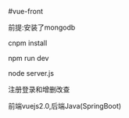 #vue-front

前提:安装了mongodb

cnpm install

npm run dev

node server.js

注册登录和增删改查

前端vuejs2.0,后端Java(SpringBoot)